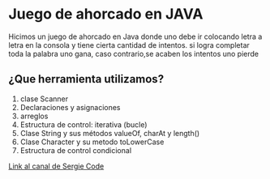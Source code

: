 # Juego de ahorcado en JAVA

Hicimos un juego de ahorcado en Java donde uno debe ir colocando letra a letra en la consola y tiene cierta cantidad de intentos. si logra completar toda la palabra uno gana, caso contrario,se acaben los intentos uno pierde
## ¿Que herramienta utilizamos?

1. clase Scanner
2. Declaraciones y asignaciones
3. arreglos
4. Estructura de control: iterativa (bucle)
5. Clase String y sus métodos valueOf, charAt y length()
6. Clase Character y su metodo toLowerCase
7. Estructura de control condicional

[Link al canal de Sergie Code](https://www.youtube.com/@SergieCode)
